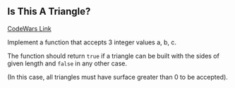 ## Is This A Triangle?
[CodeWars Link](https://www.codewars.com/kata/56606694ec01347ce800001b)

Implement a function that accepts 3 integer values a, b, c.

The function should return `true` if a triangle can be built with the sides of given length and `false` in any other case.

(In this case, all triangles must have surface greater than 0 to be accepted).
